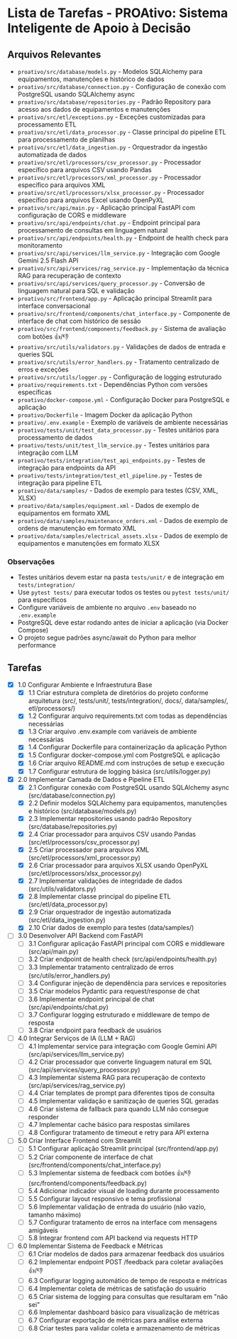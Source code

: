 # Lista de Tarefas - PROAtivo: Sistema Inteligente de Apoio à Decisão

## Arquivos Relevantes

- `proativo/src/database/models.py` - Modelos SQLAlchemy para equipamentos, manutenções e histórico de dados
- `proativo/src/database/connection.py` - Configuração de conexão com PostgreSQL usando SQLAlchemy async
- `proativo/src/database/repositories.py` - Padrão Repository para acesso aos dados de equipamentos e manutenções
- `proativo/src/etl/exceptions.py` - Exceções customizadas para processamento ETL
- `proativo/src/etl/data_processor.py` - Classe principal do pipeline ETL para processamento de planilhas
- `proativo/src/etl/data_ingestion.py` - Orquestrador da ingestão automatizada de dados
- `proativo/src/etl/processors/csv_processor.py` - Processador específico para arquivos CSV usando Pandas
- `proativo/src/etl/processors/xml_processor.py` - Processador específico para arquivos XML
- `proativo/src/etl/processors/xlsx_processor.py` - Processador específico para arquivos Excel usando OpenPyXL
- `proativo/src/api/main.py` - Aplicação principal FastAPI com configuração de CORS e middleware
- `proativo/src/api/endpoints/chat.py` - Endpoint principal para processamento de consultas em linguagem natural
- `proativo/src/api/endpoints/health.py` - Endpoint de health check para monitoramento
- `proativo/src/api/services/llm_service.py` - Integração com Google Gemini 2.5 Flash API
- `proativo/src/api/services/rag_service.py` - Implementação da técnica RAG para recuperação de contexto
- `proativo/src/api/services/query_processor.py` - Conversão de linguagem natural para SQL e validação
- `proativo/src/frontend/app.py` - Aplicação principal Streamlit para interface conversacional
- `proativo/src/frontend/components/chat_interface.py` - Componente de interface de chat com histórico de sessão
- `proativo/src/frontend/components/feedback.py` - Sistema de avaliação com botões 👍/👎
- `proativo/src/utils/validators.py` - Validações de dados de entrada e queries SQL
- `proativo/src/utils/error_handlers.py` - Tratamento centralizado de erros e exceções
- `proativo/src/utils/logger.py` - Configuração de logging estruturado
- `proativo/requirements.txt` - Dependências Python com versões específicas
- `proativo/docker-compose.yml` - Configuração Docker para PostgreSQL e aplicação
- `proativo/Dockerfile` - Imagem Docker da aplicação Python
- `proativo/.env.example` - Exemplo de variáveis de ambiente necessárias
- `proativo/tests/unit/test_data_processor.py` - Testes unitários para processamento de dados
- `proativo/tests/unit/test_llm_service.py` - Testes unitários para integração com LLM
- `proativo/tests/integration/test_api_endpoints.py` - Testes de integração para endpoints da API
- `proativo/tests/integration/test_etl_pipeline.py` - Testes de integração para pipeline ETL
- `proativo/data/samples/` - Dados de exemplo para testes (CSV, XML, XLSX)
- `proativo/data/samples/equipment.xml` - Dados de exemplo de equipamentos em formato XML
- `proativo/data/samples/maintenance_orders.xml` - Dados de exemplo de ordens de manutenção em formato XML
- `proativo/data/samples/electrical_assets.xlsx` - Dados de exemplo de equipamentos e manutenções em formato XLSX

### Observações

- Testes unitários devem estar na pasta `tests/unit/` e de integração em `tests/integration/`
- Use `pytest tests/` para executar todos os testes ou `pytest tests/unit/` para específicos
- Configure variáveis de ambiente no arquivo `.env` baseado no `.env.example`
- PostgreSQL deve estar rodando antes de iniciar a aplicação (via Docker Compose)
- O projeto segue padrões async/await do Python para melhor performance

## Tarefas

- [x] 1.0 Configurar Ambiente e Infraestrutura Base
  - [x] 1.1 Criar estrutura completa de diretórios do projeto conforme arquitetura (src/, tests/unit/, tests/integration/, docs/, data/samples/, etl/processors/)
  - [x] 1.2 Configurar arquivo requirements.txt com todas as dependências necessárias
  - [x] 1.3 Criar arquivo .env.example com variáveis de ambiente necessárias
  - [x] 1.4 Configurar Dockerfile para containerização da aplicação Python
  - [x] 1.5 Configurar docker-compose.yml com PostgreSQL e aplicação
  - [x] 1.6 Criar arquivo README.md com instruções de setup e execução
  - [x] 1.7 Configurar estrutura de logging básica (src/utils/logger.py)

- [x] 2.0 Implementar Camada de Dados e Pipeline ETL
  - [x] 2.1 Configurar conexão com PostgreSQL usando SQLAlchemy async (src/database/connection.py)
  - [x] 2.2 Definir modelos SQLAlchemy para equipamentos, manutenções e histórico (src/database/models.py)
  - [x] 2.3 Implementar repositories usando padrão Repository (src/database/repositories.py)
  - [x] 2.4 Criar processador para arquivos CSV usando Pandas (src/etl/processors/csv_processor.py)
  - [x] 2.5 Criar processador para arquivos XML (src/etl/processors/xml_processor.py)
  - [x] 2.6 Criar processador para arquivos XLSX usando OpenPyXL (src/etl/processors/xlsx_processor.py)
  - [x] 2.7 Implementar validações de integridade de dados (src/utils/validators.py)
  - [x] 2.8 Implementar classe principal do pipeline ETL (src/etl/data_processor.py)
  - [x] 2.9 Criar orquestrador de ingestão automatizada (src/etl/data_ingestion.py)
  - [x] 2.10 Criar dados de exemplo para testes (data/samples/)

- [ ] 3.0 Desenvolver API Backend com FastAPI
  - [ ] 3.1 Configurar aplicação FastAPI principal com CORS e middleware (src/api/main.py)
  - [ ] 3.2 Criar endpoint de health check (src/api/endpoints/health.py)
  - [ ] 3.3 Implementar tratamento centralizado de erros (src/utils/error_handlers.py)
  - [ ] 3.4 Configurar injeção de dependência para services e repositories
  - [ ] 3.5 Criar modelos Pydantic para request/response de chat
  - [ ] 3.6 Implementar endpoint principal de chat (src/api/endpoints/chat.py)
  - [ ] 3.7 Configurar logging estruturado e middleware de tempo de resposta
  - [ ] 3.8 Criar endpoint para feedback de usuários

- [ ] 4.0 Integrar Serviços de IA (LLM + RAG)
  - [ ] 4.1 Implementar service para integração com Google Gemini API (src/api/services/llm_service.py)
  - [ ] 4.2 Criar processador que converte linguagem natural em SQL (src/api/services/query_processor.py)
  - [ ] 4.3 Implementar sistema RAG para recuperação de contexto (src/api/services/rag_service.py)
  - [ ] 4.4 Criar templates de prompt para diferentes tipos de consulta
  - [ ] 4.5 Implementar validação e sanitização de queries SQL geradas
  - [ ] 4.6 Criar sistema de fallback para quando LLM não consegue responder
  - [ ] 4.7 Implementar cache básico para respostas similares
  - [ ] 4.8 Configurar tratamento de timeout e retry para API externa

- [ ] 5.0 Criar Interface Frontend com Streamlit
  - [ ] 5.1 Configurar aplicação Streamlit principal (src/frontend/app.py)
  - [ ] 5.2 Criar componente de interface de chat (src/frontend/components/chat_interface.py)
  - [ ] 5.3 Implementar sistema de feedback com botões 👍/👎 (src/frontend/components/feedback.py)
  - [ ] 5.4 Adicionar indicador visual de loading durante processamento
  - [ ] 5.5 Configurar layout responsivo e tema profissional
  - [ ] 5.6 Implementar validação de entrada do usuário (não vazio, tamanho máximo)
  - [ ] 5.7 Configurar tratamento de erros na interface com mensagens amigáveis
  - [ ] 5.8 Integrar frontend com API backend via requests HTTP

- [ ] 6.0 Implementar Sistema de Feedback e Métricas
  - [ ] 6.1 Criar modelos de dados para armazenar feedback dos usuários
  - [ ] 6.2 Implementar endpoint POST /feedback para coletar avaliações 👍/👎
  - [ ] 6.3 Configurar logging automático de tempo de resposta e métricas
  - [ ] 6.4 Implementar coleta de métricas de satisfação do usuário
  - [ ] 6.5 Criar sistema de logging para consultas que resultaram em "não sei"
  - [ ] 6.6 Implementar dashboard básico para visualização de métricas
  - [ ] 6.7 Configurar exportação de métricas para análise externa
  - [ ] 6.8 Criar testes para validar coleta e armazenamento de métricas 